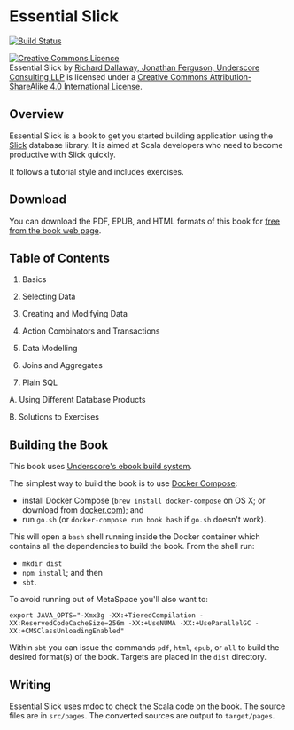 # Essential Slick

[![Build Status](https://travis-ci.org/underscoreio/essential-slick.svg?branch=3.2)](https://travis-ci.org/underscoreio/essential-slick)

[slick]: http://slick.lightbend.com
[download]: https://underscore.io/books/essential-slick/
[ebook-template]: https://github.com/underscoreio/underscore-ebook-template
[mdoc]: https://scalameta.org/mdoc/

<a rel="license" href="http://creativecommons.org/licenses/by-sa/4.0/"><img alt="Creative Commons Licence" style="border-width:0" src="https://i.creativecommons.org/l/by-sa/4.0/88x31.png" /></a><br /><span xmlns:dct="http://purl.org/dc/terms/" href="http://purl.org/dc/dcmitype/Text" property="dct:title" rel="dct:type">Essential Slick</span> by <a xmlns:cc="http://creativecommons.org/ns#" href="https://underscore.io" property="cc:attributionName" rel="cc:attributionURL">Richard Dallaway, Jonathan Ferguson, Underscore Consulting LLP</a> is licensed under a <a rel="license" href="http://creativecommons.org/licenses/by-sa/4.0/">Creative Commons Attribution-ShareAlike 4.0 International License</a>.

## Overview

Essential Slick is a book to get you started building application using the [Slick] database library.
It is aimed at Scala developers who need to become productive with Slick quickly.

It follows a tutorial style and includes exercises.

## Download

You can download the PDF, EPUB, and HTML formats of
this book for [free from the book web page][download].

## Table of Contents

  1. Basics

  2. Selecting Data

  3. Creating and Modifying Data

  4. Action Combinators and Transactions

  5. Data Modelling

  6. Joins and Aggregates

  7. Plain SQL

  A. Using Different Database Products

  B. Solutions to Exercises

## Building the Book

This book uses [Underscore's ebook build system][ebook-template].

The simplest way to build the book is to use [Docker Compose](http://docker.com):

- install Docker Compose (`brew install docker-compose` on OS X; or download from [docker.com](http://docker.com/)); and
- run `go.sh` (or `docker-compose run book bash` if `go.sh` doesn't work).

This will open a `bash` shell running inside the Docker container which contains all the dependencies to build the book. From the shell run:

- `mkdir dist`
- `npm install`; and then
- `sbt`.

To avoid running out of MetaSpace you'll also want to:

```
export JAVA_OPTS="-Xmx3g -XX:+TieredCompilation -XX:ReservedCodeCacheSize=256m -XX:+UseNUMA -XX:+UseParallelGC -XX:+CMSClassUnloadingEnabled"
```

Within `sbt` you can issue the commands `pdf`, `html`, `epub`, or `all` to build the desired format(s) of the book. Targets are placed in the `dist` directory.

## Writing

Essential Slick uses [mdoc] to check the Scala code on the book.
The source files are in `src/pages`.
The converted sources are output to `target/pages`.


